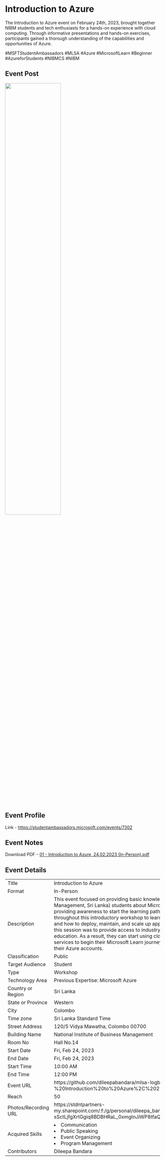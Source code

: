 # Introduction to Azure

The Introduction to Azure event on February 24th, 2023, brought together NIBM students and tech enthusiasts for a hands-on experience with cloud computing. Through informative presentations and hands-on exercises, participants gained a thorough understanding of the capabilities and opportunities of Azure.

#MSFTStudentAmbassadors #MLSA #Azure #MicrosoftLearn #Beginner #AzureforStudents #NIBMCS #NIBM  

## Event Post

<img src="https://user-images.githubusercontent.com/80202913/221788627-6e8083e4-49bc-4a8b-af24-246cf2599d71.png" width=60%>


## Event Profile
Link - https://studentambassadors.microsoft.com/events/7302


## Event Notes
Download PDF - [01 - Introduction to Azure, 24.02.2023 (In-Person).pdf](https://github.com/dileepabandara/mlsa-logbook/files/10849605/01.-.Introduction.to.Azure.24.02.2023.In-Person.pdf)


## Event Details

<table>
  <tr>
    <td>Title</td>
    <td>Introduction to Azure</td>
  </tr>
  <tr>
    <td>Format</td>
    <td>In-Person</td>
  </tr>
  <tr>
    <td>Description</td>
    <td>This event focused on providing basic knowledge to NIBM (National Institute of Business Management, Sri Lanka) students about Microsoft Azure and its related technologies by providing awareness to start the learning path. Participants have been guided throughout this introductory workshop to learn about the benefits of cloud computing and how to deploy, maintain, and scale up applications on Azure. The ultimate goal of this session was to provide access to industry-use tools for supplement their academic education. As a result, they can start using cloud, AI/ML, web, mobile, and other Azure services to begin their Microsoft Learn journey. They also had the opportunity to activate their Azure accounts.</td>
  </tr>
  <tr>
    <td>Classification</td>
    <td>Public</td>
  </tr>
  <tr>
    <td>Target Audience</td>
    <td>Student</td>
  </tr>
  <tr>
    <td>Type</td>
    <td>Workshop</td>
  </tr>
  <tr>
    <td>Technology Area</td>
    <td>Previous Expertise: Microsoft Azure</td>
  </tr>
  <tr>
    <td>Country or Region</td>
    <td>Sri Lanka</td>
  </tr>
  <tr>
    <td>State or Province</td>
    <td>Western</td>
  </tr>
  <tr>
    <td>City</td>
    <td>Colombo</td>
  </tr>
  <tr>
    <td>Time zone</td>
    <td>Sri Lanka Standard Time</td>
  </tr>
  <tr>
    <td>Street Address</td>
    <td>120/5 Vidya Mawatha, Colombo 00700</td>
  </tr>
  <tr>
    <td>Building Name</td>
    <td>National Institute of Business Management</td>
  </tr>
  <tr>
    <td>Room No</td>
    <td>Hall No.14</td>
  </tr>
  <tr>
    <td>Start Date</td>
    <td>Fri, Feb 24, 2023</td>
  </tr>
  <tr>
    <td>End Date</td>
    <td>Fri, Feb 24, 2023</td>
  </tr>
  <tr>
    <td>Start Time</td>
    <td>10:00 AM</td>
  </tr>
  <tr>
    <td>End Time</td>
    <td>12:00 PM</td>
  </tr>
  <tr>
    <td>Event URL</td>
    <td>https://github.com/dileepabandara/mlsa-logbook/tree/main/Events/01%20-%20Introduction%20to%20Azure%2C%2024.02.2023%20(In-Person)</td>
  </tr>
  <tr>
    <td>Reach</td>
    <td>50</td>
  </tr>
  <tr>
    <td>Photos/Recording URL</td>
    <td>https://stdntpartners-my.sharepoint.com/:f:/g/personal/dileepa_bandara_studentambassadors_com/EheUMV-sSctLjfgXrtGgiq8BDBHRaL_0xmgInJiWP8tfaQ?e=3BtVh6 </td>
  </tr>
  <tr>
    <td>Acquired Skills</td>
    <td>
      <li>Communication</li>
      <li>Public Speaking</li>
      <li>Event Organizing</li>
      <li>Program Management</li>
    </td>
  </tr>
  <tr>
    <td>Contributors</td>
    <td>Dileepa Bandara</td>
  </tr>
</table>
